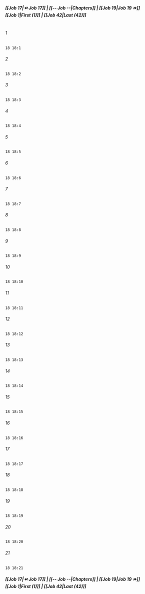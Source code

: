 
##### **[[Job 17|⏪ Job 17]] | [[-- Job --|Chapters]] | [[Job 19|Job 19 ⏩]]**<br>**[[Job 1|First (1)]] | [[Job 42|Last (42)]]**<br><br>

###### 1
``` verse
18 18:1
```
###### 2
``` verse
18 18:2
```
###### 3
``` verse
18 18:3
```
###### 4
``` verse
18 18:4
```
###### 5
``` verse
18 18:5
```
###### 6
``` verse
18 18:6
```
###### 7
``` verse
18 18:7
```
###### 8
``` verse
18 18:8
```
###### 9
``` verse
18 18:9
```
###### 10
``` verse
18 18:10
```
###### 11
``` verse
18 18:11
```
###### 12
``` verse
18 18:12
```
###### 13
``` verse
18 18:13
```
###### 14
``` verse
18 18:14
```
###### 15
``` verse
18 18:15
```
###### 16
``` verse
18 18:16
```
###### 17
``` verse
18 18:17
```
###### 18
``` verse
18 18:18
```
###### 19
``` verse
18 18:19
```
###### 20
``` verse
18 18:20
```
###### 21
``` verse
18 18:21
```

##### **[[Job 17|⏪ Job 17]] | [[-- Job --|Chapters]] | [[Job 19|Job 19 ⏩]]**<br>**[[Job 1|First (1)]] | [[Job 42|Last (42)]]**
